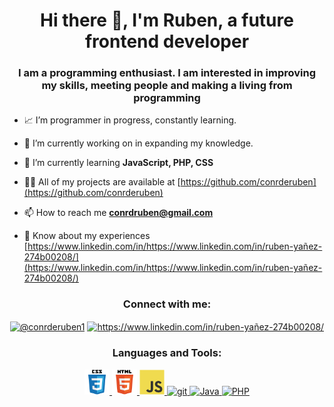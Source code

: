 <h1 align="center">Hi there 👋, I'm Ruben, a future frontend developer </h1>
<h3 align="center">I am a programming enthusiast. 
I am interested in improving my skills, meeting people and making a living from programming</h3>

- 📈 I’m programmer in progress, constantly learning.

- 🔬 I’m currently working on in expanding my knowledge.

- 🌱 I’m currently learning **JavaScript, PHP, CSS**

- 👨‍💻 All of my projects are available at [https://github.com/conrderuben](https://github.com/conrderuben)

- 📫 How to reach me **conrdruben@gmail.com**

- 📄 Know about my experiences [https://www.linkedin.com/in/https://www.linkedin.com/in/ruben-yañez-274b00208/](https://www.linkedin.com/in/https://www.linkedin.com/in/ruben-yañez-274b00208/)

<h3 align="center">Connect with me:</h3>
<p align="center">
<a href="https://twitter.com/@conrderuben1" target="blank"><img align="center" src="https://raw.githubusercontent.com/rahuldkjain/github-profile-readme-generator/master/src/images/icons/Social/twitter.svg" alt="@conrderuben1" height="30" width="40" /></a>
<a href="https://linkedin.com/in/https://www.linkedin.com/in/ruben-ya%C3%B1ez-274b00208/" target="blank"><img align="center" src="https://raw.githubusercontent.com/rahuldkjain/github-profile-readme-generator/master/src/images/icons/Social/linked-in-alt.svg" alt="https://www.linkedin.com/in/ruben-yañez-274b00208/" height="30" width="40" /></a>
</p>

<h3 align="center">Languages and Tools:</h3>
<div align="center">
<a href="https://www.w3schools.com/css/" target="_blank"> <img src="https://raw.githubusercontent.com/devicons/devicon/master/icons/css3/css3-original-wordmark.svg" alt="css3" width="40" height="40"/> </a>
<a href="https://www.w3.org/html/" target="_blank"> <img src="https://raw.githubusercontent.com/devicons/devicon/master/icons/html5/html5-original-wordmark.svg" alt="html5" width="40" height="40"/> </a>
<a href="https://developer.mozilla.org/en-US/docs/Web/JavaScript" target="_blank"> <img src="https://raw.githubusercontent.com/devicons/devicon/master/icons/javascript/javascript-original.svg" alt="javascript" width="40" height="40"/> </a>
<a href="https://git-scm.com/" target="_blank"> <img src="https://www.vectorlogo.zone/logos/git-scm/git-scm-icon.svg" alt="git" width="40" height="40"/> </a>
<a href="https://www.oracle.com/es/java/" target="_blank"> <img src="https://i.blogs.es/8d2420/650_1000_java/1366_2000.png" alt="Java" width="50" height="50"/> </a>
 <a href="https://www.php.net/manual/es/intro-whatis.php" target="_blank"> <img src="http://pngimg.com/uploads/php/php_PNG12.png" alt="PHP" width="60" height="40"/> </a>
  

</div>

